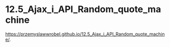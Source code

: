# 12.5_Ajax_i_API_Random_quote_machine

https://przemyslawwrobel.github.io/12.5_Ajax_i_API_Random_quote_machine/.
